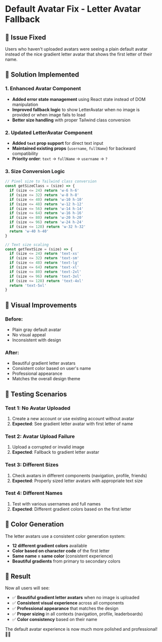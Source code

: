 # Default Avatar Fix - Letter Avatar Fallback

## 🎯 **Issue Fixed**

Users who haven't uploaded avatars were seeing a plain default avatar instead of the nice gradient letter avatar that shows the first letter of their name.

## 🔧 **Solution Implemented**

### **1. Enhanced Avatar Component**
- **Added error state management** using React state instead of DOM manipulation
- **Improved fallback logic** to show LetterAvatar when no image is provided or when image fails to load
- **Better size handling** with proper Tailwind class conversion

### **2. Updated LetterAvatar Component**
- **Added `text` prop support** for direct text input
- **Maintained existing props** (`username`, `fullName`) for backward compatibility
- **Priority order**: `text` → `fullName` → `username` → `?`

### **3. Size Conversion Logic**
```jsx
// Pixel size to Tailwind class conversion
const getSizeClass = (size) => {
  if (size <= 24) return 'w-6 h-6'
  if (size <= 32) return 'w-8 h-8'
  if (size <= 40) return 'w-10 h-10'
  if (size <= 48) return 'w-12 h-12'
  if (size <= 56) return 'w-14 h-14'
  if (size <= 64) return 'w-16 h-16'
  if (size <= 80) return 'w-20 h-20'
  if (size <= 96) return 'w-24 h-24'
  if (size <= 128) return 'w-32 h-32'
  return 'w-40 h-40'
}

// Text size scaling
const getTextSize = (size) => {
  if (size <= 24) return 'text-xs'
  if (size <= 32) return 'text-sm'
  if (size <= 48) return 'text-lg'
  if (size <= 64) return 'text-xl'
  if (size <= 80) return 'text-2xl'
  if (size <= 96) return 'text-3xl'
  if (size <= 128) return 'text-4xl'
  return 'text-5xl'
}
```

## 🎨 **Visual Improvements**

### **Before:**
- Plain gray default avatar
- No visual appeal
- Inconsistent with design

### **After:**
- Beautiful gradient letter avatars
- Consistent color based on user's name
- Professional appearance
- Matches the overall design theme

## 🧪 **Testing Scenarios**

### **Test 1: No Avatar Uploaded**
1. Create a new account or use existing account without avatar
2. **Expected**: See gradient letter avatar with first letter of name

### **Test 2: Avatar Upload Failure**
1. Upload a corrupted or invalid image
2. **Expected**: Fallback to gradient letter avatar

### **Test 3: Different Sizes**
1. Check avatars in different components (navigation, profile, friends)
2. **Expected**: Properly sized letter avatars with appropriate text size

### **Test 4: Different Names**
1. Test with various usernames and full names
2. **Expected**: Different gradient colors based on the first letter

## 🎯 **Color Generation**

The letter avatars use a consistent color generation system:
- **12 different gradient colors** available
- **Color based on character code** of the first letter
- **Same name = same color** (consistent experience)
- **Beautiful gradients** from primary to secondary colors

## 🎉 **Result**

Now all users will see:
- ✅ **Beautiful gradient letter avatars** when no image is uploaded
- ✅ **Consistent visual experience** across all components
- ✅ **Professional appearance** that matches the design
- ✅ **Proper sizing** in all contexts (navigation, profile, leaderboards)
- ✅ **Color consistency** based on their name

The default avatar experience is now much more polished and professional! 🎨✨
